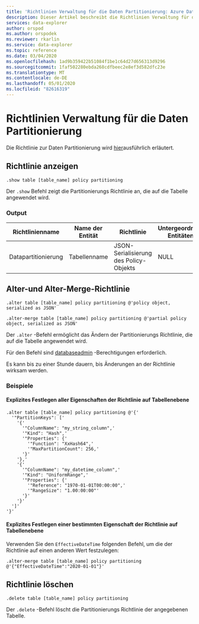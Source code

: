 ```yaml
---
title: 'Richtlinien Verwaltung für die Daten Partitionierung: Azure Daten-Explorer | Microsoft-Dokumentation'
description: Dieser Artikel beschreibt die Richtlinien Verwaltung für die Daten Partitionierung in Azure Daten-Explorer.
services: data-explorer
author: orspod
ms.author: orspodek
ms.reviewer: rkarlin
ms.service: data-explorer
ms.topic: reference
ms.date: 03/04/2020
ms.openlocfilehash: 1ad9b359422b51084f1be1c64d27d656313d9296
ms.sourcegitcommit: 1faf502280ebda268cdfbeec2e8ef3d582dfc23e
ms.translationtype: MT
ms.contentlocale: de-DE
ms.lasthandoff: 05/01/2020
ms.locfileid: "82616319"
---
```

# <a name="data-partitioning-policy-management"></a>Richtlinien Verwaltung für die Daten Partitionierung

Die Richtlinie zur Daten Partitionierung wird [hier](../management/partitioningpolicy.md)ausführlich erläutert.

## <a name="show-policy"></a>Richtlinie anzeigen

```kusto
.show table [table_name] policy partitioning
```

Der `.show` Befehl zeigt die Partitionierungs Richtlinie an, die auf die Tabelle angewendet wird.

### <a name="output"></a>Output

|Richtlinienname | Name der Entität | Richtlinie | Untergeordnete Entitäten | Entitätstyp
|---|---|---|---|---
|Datapartitionierung | Tabellenname | JSON-Serialisierung des Policy-Objekts | NULL | Tabelle

## <a name="alter-and-alter-merge-policy"></a>Alter-und Alter-Merge-Richtlinie

```kusto
.alter table [table_name] policy partitioning @'policy object, serialized as JSON'

.alter-merge table [table_name] policy partitioning @'partial policy object, serialized as JSON'
```

Der `.alter` -Befehl ermöglicht das Ändern der Partitionierungs Richtlinie, die auf die Tabelle angewendet wird.

Für den Befehl sind [databaseadmin](access-control/role-based-authorization.md) -Berechtigungen erforderlich.

Es kann bis zu einer Stunde dauern, bis Änderungen an der Richtlinie wirksam werden.

### <a name="examples"></a>Beispiele

#### <a name="setting-all-properties-of-the-policy-explicitly-at-table-level"></a>Explizites Festlegen aller Eigenschaften der Richtlinie auf Tabellenebene

```kusto
.alter table [table_name] policy partitioning @'{'
  '"PartitionKeys": ['
    '{'
      '"ColumnName": "my_string_column",'
      '"Kind": "Hash",'
      '"Properties": {'
        '"Function": "XxHash64",'
        '"MaxPartitionCount": 256,'
      '}'
    '},'
    '{'
      '"ColumnName": "my_datetime_column",'
      '"Kind": "UniformRange",'
      '"Properties": {'
        '"Reference": "1970-01-01T00:00:00",'
        '"RangeSize": "1.00:00:00"'
      '}'
    '}'
  ']'
'}'
```

#### <a name="setting-a-specific-property-of-the-policy-explicitly-at-table-level"></a>Explizites Festlegen einer bestimmten Eigenschaft der Richtlinie auf Tabellenebene

Verwenden Sie den `EffectiveDateTime` folgenden Befehl, um die der Richtlinie auf einen anderen Wert festzulegen:

```kusto
.alter-merge table [table_name] policy partitioning @'{"EffectiveDateTime":"2020-01-01"}'
```

## <a name="delete-policy"></a>Richtlinie löschen

```kusto
.delete table [table_name] policy partitioning
```

Der `.delete` -Befehl löscht die Partitionierungs Richtlinie der angegebenen Tabelle.
